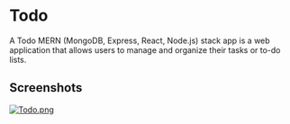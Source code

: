 
# Todo

A Todo MERN (MongoDB, Express, React, Node.js) stack app is a web application that allows users to manage and organize their tasks or to-do lists. 


## Screenshots

[![Todo.png](https://i.postimg.cc/XqqLb55z/Todo.png)](https://postimg.cc/D4VLQ8Br)

